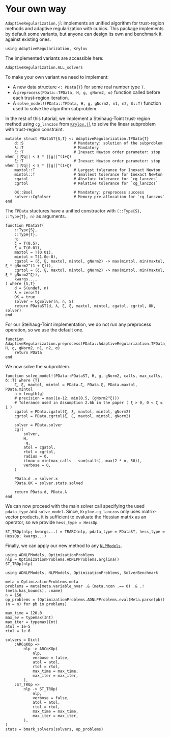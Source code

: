 # Your own way

`AdaptiveRegularization.jl` implements an unified algorithm for trust-region methods and adaptive regularization with cubics.
This package implements by default some variants, but anyone can design its own and benchmark it against existing ones.

```@example 1
using AdaptiveRegularization, Krylov
```

The implemented variants are accessible here:
```@example 1
AdaptiveRegularization.ALL_solvers
```

To make your own variant we need to implement:
- A new data structure `<: PData{T}` for some real number type `T`.
- A `preprocess(PData::TPData, H, g, gNorm2, α)` function called before each trust-region iteration.
- A `solve_model!(PData::TPData, H, g, gNorm2, n1, n2, δ::T)` function used to solve the algorithm subproblem.

In the rest of this tutorial, we implement a Steihaug-Toint trust-region method using `cg_lanczos` from [`Krylov.jl`](https://github.com/JuliaSmoothOptimizers/Krylov.jl) to solve the linear subproblem with trust-region constraint.

```@example 1
mutable struct PDataST{S,T} <: AdaptiveRegularization.TPData{T}
    d::S                      # Mandatory: solution of the subproblem
    λ::T                      # Mandatory
    ζ::T                      # Inexact Newton order parameter: stop when ||∇q|| < ξ * ||g||^(1+ζ)
    ξ::T                      # Inexact Newton order parameter: stop when ||∇q|| < ξ * ||g||^(1+ζ)
    maxtol::T                 # Largest tolerance for Inexact Newton
    mintol::T                 # Smallest tolerance for Inexact Newton
    cgatol                    # Absolute tolerance for `cg_lanczos`
    cgrtol                    # Relative tolerance for `cg_lanczos`

    OK::Bool                  # Mandatory: preprocess success
    solver::CgSolver          # Memory pre-allocation for `cg_lanczos`
end
```
The `TPData` stuctures have a unified constructor with `(::Type{S}, ::Type{T}, n)` as arguments.
```@example 1
function PDataST(
    ::Type{S},
    ::Type{T},
    n;
    ζ = T(0.5),
    ξ = T(0.01),
    maxtol = T(0.01),
    mintol = T(1.0e-8),
    cgatol = (ζ, ξ, maxtol, mintol, gNorm2) -> max(mintol, min(maxtol, ξ * gNorm2^(1 + ζ))),
    cgrtol = (ζ, ξ, maxtol, mintol, gNorm2) -> max(mintol, min(maxtol, ξ * gNorm2^ζ)),
    kwargs...,
) where {S,T}
    d = S(undef, n)
    λ = zero(T)
    OK = true
    solver = CgSolver(n, n, S)
    return PDataST(d, λ, ζ, ξ, maxtol, mintol, cgatol, cgrtol, OK, solver)
end
```
For our Steihaug-Toint implementation, we do not run any preprocess operation, so we use the default one.
```@example 1
function AdaptiveRegularization.preprocess(PData::AdaptiveRegularization.TPData, H, g, gNorm2, n1, n2, α)
    return PData
end
```
We now solve the subproblem.
```@example 1
function solve_model!(PData::PDataST, H, g, gNorm2, calls, max_calls, δ::T) where {T}
    ζ, ξ, maxtol, mintol = PData.ζ, PData.ξ, PData.maxtol, PData.mintol
    n = length(g)
    # precision = max(1e-12, min(0.5, (gNorm2^ζ)))
    # Tolerance used in Assumption 2.6b in the paper ( ξ > 0, 0 < ζ ≤ 1 )
    cgatol = PData.cgatol(ζ, ξ, maxtol, mintol, gNorm2)
    cgrtol = PData.cgrtol(ζ, ξ, maxtol, mintol, gNorm2)

    solver = PData.solver
    cg!(
        solver,
        H,
        -g,
        atol = cgatol,
        rtol = cgrtol,
        radius = δ,
        itmax = min(max_calls - sum(calls), max(2 * n, 50)),
        verbose = 0,
    )

    PData.d .= solver.x
    PData.OK = solver.stats.solved

    return PData.d, PData.λ
end
```

We can now proceed with the main solver call specifying the used `pdata_type` and `solve_model`. Since, `Krylov.cg_lanczos` only uses matrix-vector products, it is sufficient to evaluate the Hessian matrix as an operator, so we provide `hess_type = HessOp`.
```@example 1
ST_TROp(nlp; kwargs...) = TRARC(nlp, pdata_type = PDataST, hess_type = HessOp; kwargs...)
```
Finally, we can apply our new method to any [`NLPModels`](https://github.com/JuliaSmoothOptimizers/NLPModels.jl).
```@example 1
using ADNLPModels, OptimizationProblems
nlp = OptimizationProblems.ADNLPProblems.arglina()
ST_TROp(nlp)
```

```@example 1
using ADNLPModels, NLPModels, OptimizationProblems, SolverBenchmark

meta = OptimizationProblems.meta
problems = meta[meta.variable_nvar .& (meta.ncon .== 0) .& .!(meta.has_bounds), :name]
n = 150
op_problems = (OptimizationProblems.ADNLPProblems.eval(Meta.parse(pb))(n = n) for pb in problems)

max_time = 120.0
max_ev = typemax(Int)
max_iter = typemax(Int)
atol = 1e-5
rtol = 1e-6

solvers = Dict(
    :ARCqKOp =>
        nlp -> ARCqKOp(
            nlp,
            verbose = false,
            atol = atol,
            rtol = rtol,
            max_time = max_time,
            max_iter = max_iter,
        ),
    :ST_TROp =>
        nlp -> ST_TROp(
            nlp,
            verbose = false,
            atol = atol,
            rtol = rtol,
            max_time = max_time,
            max_iter = max_iter,
        ),
)
stats = bmark_solvers(solvers, op_problems)
```
